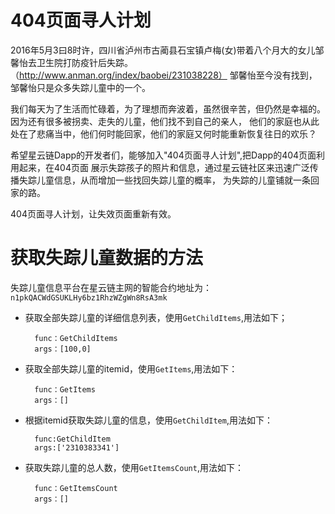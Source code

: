 404页面寻人计划
====

2016年5月3曰8时许，四川省泸州市古蔺县石宝镇卢梅(女)带着八个月大的女儿邹馨怡去卫生院打防疫针后失踪。（http://www.anman.org/index/baobei/231038228）
邹馨怡至今没有找到，邹馨怡只是众多失踪儿童中的一个。

我们每天为了生活而忙碌着，为了理想而奔波着，虽然很辛苦，但仍然是幸福的。
因为还有很多被拐卖、走失的儿童，他们找不到自己的亲人，
他们的家庭也从此处在了悲痛当中，他们何时能回家，他们的家庭又何时能重新恢复往日的欢乐？

希望星云链Dapp的开发者们，能够加入"404页面寻人计划",把Dapp的404页面利用起来，在404页面
展示失踪孩子的照片和信息，通过星云链社区来迅速广泛传播失踪儿童信息，从而增加一些找回失踪儿童的概率，
为失踪的儿童铺就一条回家的路。

404页面寻人计划，让失效页面重新有效。

# 获取失踪儿童数据的方法
失踪儿童信息平台在星云链主网的智能合约地址为：`n1pkQACWdGSUKLHy6bz1RhzWZgWn8RsA3mk`

* 获取全部失踪儿童的详细信息列表，使用`GetChildItems`,用法如下；

        func：GetChildItems
        args：[100,0]
    
* 获取全部失踪儿童的itemid，使用`GetItems`,用法如下：

        func：GetItems
        args：[]
        
* 根据itemid获取失踪儿童的信息，使用`GetChildItem`,用法如下：

        func:GetChildItem
        args:['2310383341']  
        
* 获取失踪儿童的总人数，使用`GetItemsCount`,用法如下：

        func：GetItemsCount
        args：[]
    
